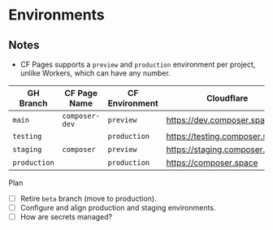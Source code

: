 # Environments

## Notes

- CF Pages supports a `preview` and `production` environment per project, unlike Workers, which can have any number.

| GH Branch    | CF Page Name   | CF Environment | Cloudflare                     | Netlify                           |
|--------------|----------------|----------------|--------------------------------|-----------------------------------|
| `main`       | `composer-dev` | `preview`      | https://dev.composer.space     | https://composer.dev.dxos.org     |
| `testing`    |                | `production`   | https://testing.composer.space | N/A                               | 
| `staging`    | `composer`     | `preview`      | https://staging.composer.space | https://composer.staging.dxos.org |
| `production` |                | `production`   | https://composer.space         | https://composer.dxos.org         |

Plan

- [ ] Retire `beta` branch (move to production).
- [ ] Configure and align production and staging environments.
- [ ] How are secrets managed?
